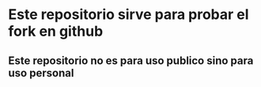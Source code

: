 # Este repositorio sirve para probar el fork en github
<h2>Este repositorio no es para uso publico sino para uso personal</h2>
